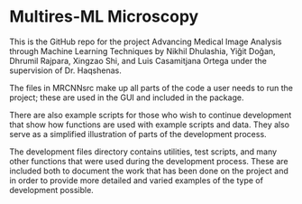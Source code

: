 # Multires-ML Microscopy

This is the GitHub repo for the project Advancing Medical Image Analysis through Machine Learning Techniques by Nikhil Dhulashia, Yiğit Doğan, Dhrumil Rajpara, Xingzao Shi, and Luis Casamitjana Ortega under the supervision of Dr. Haqshenas.
 
The files in MRCNNsrc make up all parts of the code a user needs to run the project; these are used in the GUI and included in the package. 

There are also example scripts for those who wish to continue development that show how functions are used with example scripts and data. They also serve as a simplified illustration of parts of the development process. 

The development files directory contains utilities, test scripts, and many other functions that were used during the development process. These are included both to document the work that has been done on the project and in order to provide more detailed and varied examples of the type of development possible.
